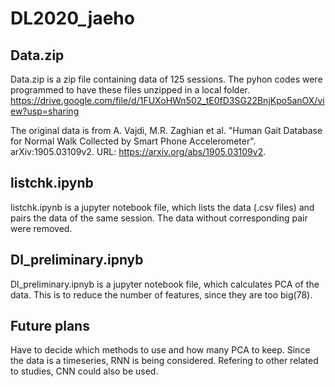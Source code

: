 # DL2020_jaeho
## Data.zip
Data.zip is a zip file containing data of 125 sessions. The pyhon codes were programmed to have these files unzipped in a local folder.
https://drive.google.com/file/d/1FUXoHWn502_tE0fD3SG22BnjKpo5anOX/view?usp=sharing

The original data is from A. Vajdi, M.R. Zaghian et al. "Human Gait Database for Normal Walk Collected by Smart Phone Accelerometer". arXiv:1905.03109v2. URL: https://arxiv.org/abs/1905.03109v2.


## listchk.ipynb
listchk.ipynb is a jupyter notebook file, which lists the data (.csv files) and pairs the data of the same session.
The data without corresponding pair were removed.

## Dl_preliminary.ipnyb
Dl_preliminary.ipnyb is a jupyter notebook file, which calculates PCA of the data. This is to reduce the number of features, since they are too big(78).

## Future plans
Have to decide which methods to use and how many PCA to keep. Since the data is a timeseries, RNN is being considered. Refering to other related to studies, CNN could also be used.
